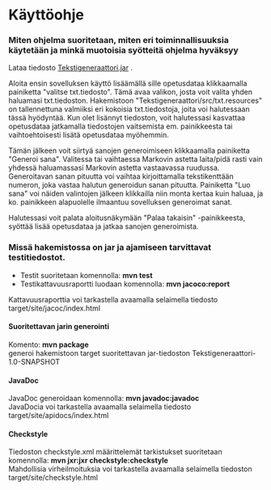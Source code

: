 # Käyttöohje

### Miten ohjelma suoritetaan, miten eri toiminnallisuuksia käytetään ja minkä muotoisia syötteitä ohjelma hyväksyy

Lataa tiedosto [Tekstigeneraattori.jar](https://github.com/akuivan/Tekstigeneraattori/releases/tag/v1.0) . <br>

Aloita ensin sovelluksen käyttö lisäämällä sille opetusdataa klikkaamalla painiketta "valitse txt.tiedosto". Tämä avaa valikon, josta voit valita yhden haluamasi txt.tiedoston. Hakemistoon "Tekstigeneraattori/src/txt.resources" on tallennettuna valmiiksi eri 
kokoisia txt.tiedostoja, joita voi halutessaan tässä hyödyntää. Kun olet lisännyt tiedoston, voit halutessasi kasvattaa opetusdataa jatkamalla tiedostojen vaitsemista em. painikkeesta tai vaihtoehtoisesti lisätä opetusdataa myöhemmin. <br>

Tämän jälkeen voit siirtyä sanojen generoimiseen klikkaamalla painiketta "Generoi sana". Valitessa tai vaihtaessa Markovin astetta laita/pidä rasti vain yhdessä haluamassasi Markovin astetta vastaavassa ruudussa.
 Generoitavan sanan pituutta voi vaihtaa kirjoittamalla tekstikenttään numeron, joka vastaa halutun generoidun sanan pituutta. Painiketta "Luo sana" voi näiden valintojen jälkeen klikkailla niin monta kertaa 
 kuin haluaa, ja ko. painikkeen alapuolelle ilmaantuu sovelluksen generoimat sanat.  <br>
 
 Halutessasi voit palata aloitusnäkymään "Palaa takaisin" -painikkeesta, syöttää lisää opetusdataa ja jatkaa sanojen generoimista.

### Missä hakemistossa on jar ja ajamiseen tarvittavat testitiedostot.

- Testit suoritetaan komennolla: **mvn test**
- Testikattavuusraportti luodaan komennolla: **mvn jacoco:report** 

Kattavuusraporttia voi tarkastella avaamalla selaimella tiedosto target/site/jacoc/index.html

#### Suoritettavan jarin generointi
Komento: **mvn package** <br>
generoi hakemistoon target suoritettavan jar-tiedoston Tekstigeneraattori-1.0-SNAPSHOT

#### JavaDoc
JavaDoc generoidaan komennolla: **mvn javadoc:javadoc** <br>
JavaDocia voi tarkastella avaamalla selaimella tiedosto target/site/apidocs/index.html

#### Checkstyle
Tiedoston checkstyle.xml määrittelemät tarkistukset suoritetaan komennolla:  **mvn jxr:jxr checkstyle:checkstyle** <br>
Mahdollisia virheilmoituksia voi tarkastella avaamalla selaimella tiedoston target/site/checkstyle.html
